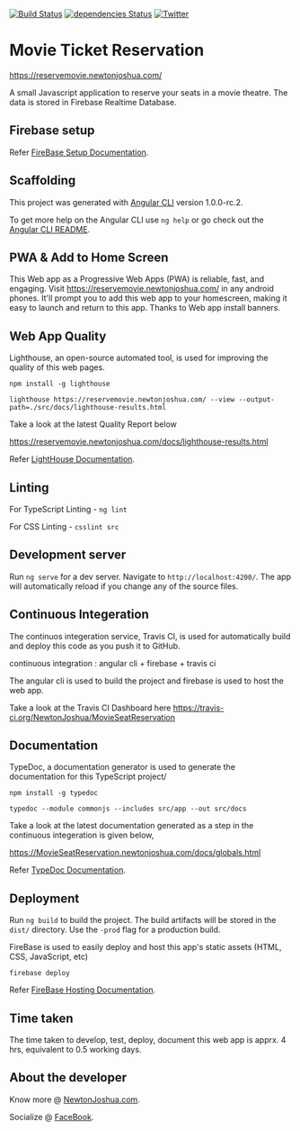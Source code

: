 [![Build Status](https://travis-ci.org/NewtonJoshua/MovieSeatReservation.svg?branch=master)](https://travis-ci.org/NewtonJoshua/MovieSeatReservation)
[![dependencies Status](https://david-dm.org/NewtonJoshua/MovieSeatReservation/status.svg)](https://david-dm.org/NewtonJoshua/MovieSeatReservation)
[![Twitter](https://img.shields.io/twitter/url/https/github.com/NewtonJoshua/MovieSeatReservation.svg?style=social)](https://twitter.com/intent/tweet?text=Wow:&url=%5Bobject%20Object%5D)
# Movie Ticket Reservation

https://reservemovie.newtonjoshua.com/

A small Javascript application to reserve your seats in a movie theatre. The data is stored in Firebase Realtime Database.

## Firebase setup

Refer [FireBase Setup Documentation](https://firebase.google.com/docs/web/setup).

## Scaffolding

This project was generated with [Angular CLI](https://github.com/angular/angular-cli) version 1.0.0-rc.2.

To get more help on the Angular CLI use `ng help` or go check out the [Angular CLI README](https://github.com/angular/angular-cli/blob/master/README.md).

## PWA & Add to Home Screen

This Web app as a Progressive Web Apps (PWA) is reliable, fast, and engaging. Visit https://reservemovie.newtonjoshua.com/ in any android phones. It'll prompt you to add this web app to your homescreen, making it easy to launch and return to this app. Thanks to Web app install banners.

## Web App Quality

Lighthouse, an open-source automated tool, is used for improving the quality of this web pages.

`npm install -g lighthouse`

 `lighthouse https://reservemovie.newtonjoshua.com/ --view --output-path=./src/docs/lighthouse-results.html`
 
 Take a look at the latest Quality Report below
 
 https://reservemovie.newtonjoshua.com/docs/lighthouse-results.html
 
 Refer [LightHouse Documentation](https://developers.google.com/web/tools/lighthouse/).
 
## Linting

For TypeScript Linting - `ng lint`

For CSS Linting - `csslint src`

## Development server

Run `ng serve` for a dev server. Navigate to `http://localhost:4200/`. The app will automatically reload if you change any of the source files.

## Continuous Integeration

The continuos integeration service, Travis CI, is used for automatically build and deploy this code as you push it to GitHub.

continuous integration : angular cli + firebase + travis ci

The angular cli is used to build the project and firebase is used to host the web app.

Take a look at the Travis CI Dashboard here https://travis-ci.org/NewtonJoshua/MovieSeatReservation

## Documentation

TypeDoc, a documentation generator is used to generate the documentation for this TypeScript project/

`npm install -g typedoc`

`typedoc --module commonjs --includes src/app --out src/docs`

Take a look at the latest documentation generated as a step in the continuous integeration is given below,

https://MovieSeatReservation.newtonjoshua.com/docs/globals.html

Refer [TypeDoc Documentation](http://typedoc.org/guides/usage/).

## Deployment

Run `ng build` to build the project. The build artifacts will be stored in the `dist/` directory. Use the `-prod` flag for a production build.

FireBase is used to easily deploy and host this app's static assets (HTML, CSS, JavaScript, etc) 

`firebase deploy`

Refer [FireBase Hosting Documentation](https://firebase.google.com/docs/hosting/quickstart).
 

## Time taken

The time taken to develop, test, deploy, document this web app is apprx. 4 hrs, equivalent to 0.5 working days.

## About the developer

Know more @  [NewtonJoshua.com](https://newtonjoshua.com/).

Socialize @ [FaceBook](https://www.facebook.com/NewtonJoshua.A).
